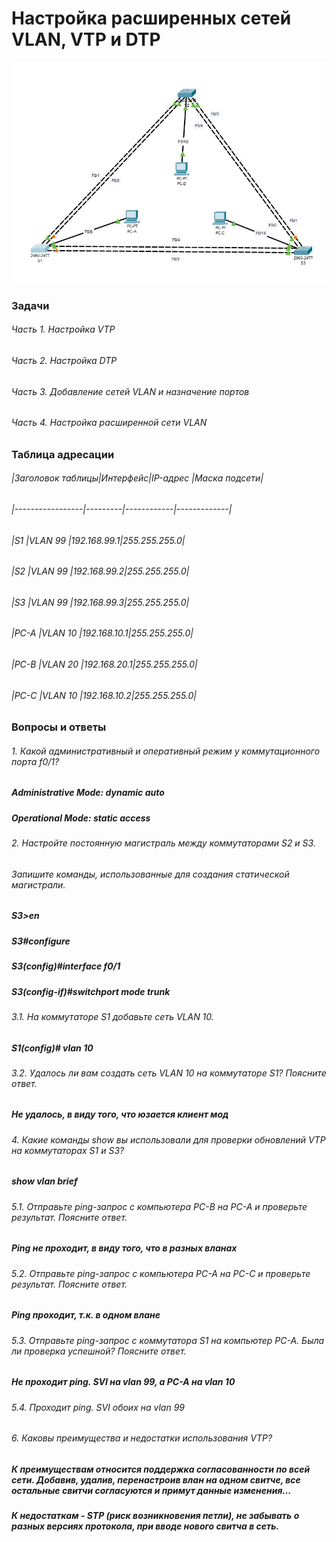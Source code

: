 # Настройка расширенных сетей VLAN, VTP и DTP

![](scheme.jpg)

### Задачи
###### Часть 1. Настройка VTP
###### Часть 2. Настройка DTP
###### Часть 3. Добавление сетей VLAN и назначение портов
###### Часть 4. Настройка расширенной сети VLAN


### Таблица адресации	
###### |Заголовок таблицы|Интерфейс|IP-адрес    |Маска подсети|
###### |-----------------|---------|------------|-------------|
###### |S1               |VLAN 99  |192.168.99.1|255.255.255.0|
###### |S2	      	  |VLAN 99  |192.168.99.2|255.255.255.0|
###### |S3		  |VLAN 99  |192.168.99.3|255.255.255.0|
###### |PC-A		  |VLAN 10  |192.168.10.1|255.255.255.0|
###### |PC-B		  |VLAN 20  |192.168.20.1|255.255.255.0|
###### |PC-C		  |VLAN 10  |192.168.10.2|255.255.255.0|

### Вопросы и ответы

###### 1. Какой административный и оперативный режим у коммутационного порта f0/1?
##### Administrative Mode: dynamic auto
##### Operational Mode: static access

###### 2. Настройте постоянную магистраль между коммутаторами S2 и S3.
######    Запишите команды, использованные для создания статической магистрали.
	
##### S3>en
##### S3#configure
##### S3(config)#interface f0/1
##### S3(config-if)#switchport mode trunk

###### 3.1. На коммутаторе S1 добавьте сеть VLAN 10.
##### S1(config)# vlan 10
###### 3.2. Удалось ли вам создать сеть VLAN 10 на коммутаторе S1? Поясните ответ.
##### Не удалось, в виду того, что юзается клиент мод

###### 4. Какие команды show вы использовали для проверки обновлений VTP на коммутаторах S1 и S3?
##### show vlan brief

###### 5.1. Отправьте ping-запрос с компьютера PC-B на PC-A и проверьте результат. Поясните ответ.
##### Ping не проходит, в виду того, что в разных вланах
###### 5.2. Отправьте ping-запрос с компьютера PC-A на PC-C и проверьте результат. Поясните ответ.
##### Ping проходит, т.к. в одном влане
###### 5.3. Отправьте ping-запрос с коммутатора S1 на компьютер PC-A. Была ли проверка успешной? Поясните ответ.
##### Не проходит ping. SVI на vlan 99, а PC-A на vlan 10
###### 5.4. Проходит ping. SVI обоих на vlan 99

###### 6. Каковы преимущества и недостатки использования VTP?
##### К преимуществам относится поддержка согласованности по всей сети. Добавив, удалив, перенастроив влан на одном свитче, все остальные свитчи согласуются и примут данные изменения...
##### К недостаткам - STP (риск возникновения петли), не забывать о разных версиях протокола, при вводе нового свитча в сеть. 


	
